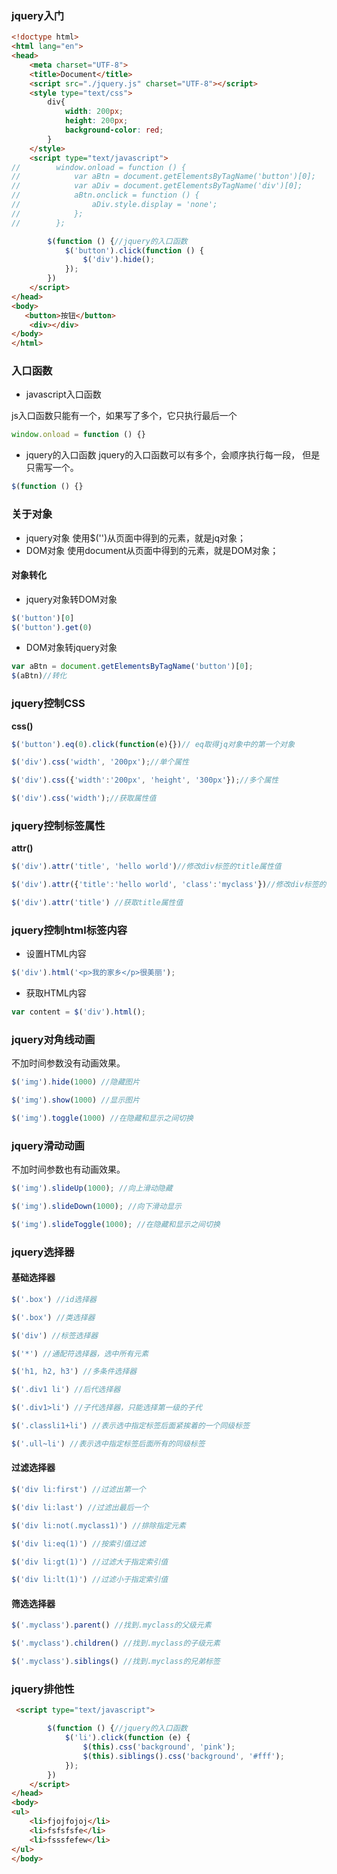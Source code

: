 
### jquery入门

~~~html
<!doctype html>
<html lang="en">
<head>
    <meta charset="UTF-8">
    <title>Document</title>
    <script src="./jquery.js" charset="UTF-8"></script>
    <style type="text/css">
        div{
            width: 200px;
            height: 200px;
            background-color: red;
        }
    </style>
    <script type="text/javascript">
//        window.onload = function () {
//            var aBtn = document.getElementsByTagName('button')[0];
//            var aDiv = document.getElementsByTagName('div')[0];
//            aBtn.onclick = function () {
//                aDiv.style.display = 'none';
//            };
//        };

        $(function () {//jquery的入口函数
            $('button').click(function () {
                $('div').hide();
            });
        })
    </script>
</head>
<body>
   <button>按钮</button>
    <div></div>
</body>
</html>

~~~

### 入口函数

- javascript入口函数

js入口函数只能有一个，如果写了多个，它只执行最后一个
~~~js
window.onload = function () {}
~~~
- jquery的入口函数
jquery的入口函数可以有多个，会顺序执行每一段， 但是只需写一个。
~~~js
$(function () {}
~~~

### 关于对象

- jquery对象
使用$('')从页面中得到的元素，就是jq对象；
- DOM对象
使用document从页面中得到的元素，就是DOM对象；

#### 对象转化
- jquery对象转DOM对象
~~~js
$('button')[0]
$('button').get(0)
~~~

- DOM对象转jquery对象

~~~js
var aBtn = document.getElementsByTagName('button')[0];
$(aBtn)//转化
~~~

### jquery控制CSS

**css()**
~~~js
$('button').eq(0).click(function(e){})// eq取得jq对象中的第一个对象

$('div').css('width', '200px');//单个属性

$('div').css({'width':'200px', 'height', '300px'});//多个属性

$('div').css('width');//获取属性值
~~~

### jquery控制标签属性
**attr()**
~~~js
$('div').attr('title', 'hello world')//修改div标签的title属性值

$('div').attr({'title':'hello world', 'class':'myclass'})//修改div标签的多个属性

$('div').attr('title') //获取title属性值
~~~

### jquery控制html标签内容

- 设置HTML内容
```js
$('div').html('<p>我的家乡</p>很美丽');
```
- 获取HTML内容
```js
var content = $('div').html();
```

### jquery对角线动画
不加时间参数没有动画效果。
~~~js
$('img').hide(1000) //隐藏图片

$('img').show(1000) //显示图片

$('img').toggle(1000) //在隐藏和显示之间切换
~~~

### jquery滑动动画
不加时间参数也有动画效果。
```js
$('img').slideUp(1000); //向上滑动隐藏

$('img').slideDown(1000); //向下滑动显示

$('img').slideToggle(1000); //在隐藏和显示之间切换
```
### jquery选择器

#### 基础选择器
```js
$('.box') //id选择器

$('.box') //类选择器

$('div') //标签选择器

$('*') //通配符选择器，选中所有元素

$('h1, h2, h3') //多条件选择器

$('.div1 li') //后代选择器

$('.div1>li') //子代选择器，只能选择第一级的子代

$('.classli1+li') //表示选中指定标签后面紧挨着的一个同级标签

$('.ull~li') //表示选中指定标签后面所有的同级标签
```

#### 过滤选择器
```js
$('div li:first') //过滤出第一个

$('div li:last') //过滤出最后一个

$('div li:not(.myclass1)') //排除指定元素

$('div li:eq(1)') //按索引值过滤

$('div li:gt(1)') //过滤大于指定索引值

$('div li:lt(1)') //过滤小于指定索引值
```

#### 筛选选择器
```js
$('.myclass').parent() //找到.myclass的父级元素

$('.myclass').children() //找到.myclass的子级元素

$('.myclass').siblings() //找到.myclass的兄弟标签
```

### jquery排他性
```html
 <script type="text/javascript">

        $(function () {//jquery的入口函数
            $('li').click(function (e) {
                $(this).css('background', 'pink');
                $(this).siblings().css('background', '#fff');
            });
        })
    </script>
</head>
<body>
<ul>
    <li>fjojfojoj</li>
    <li>fsfsfsfe</li>
    <li>fsssfefew</li>
</ul>
</body>
```



























